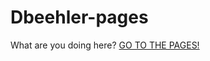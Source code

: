 # Dbeehler-pages

What are you doing here? [GO TO THE PAGES!](https://dbeehler.github.io/dbeehler-pages/docs/cyber-defenders/web-investigation-lab.html)